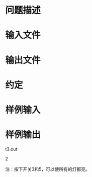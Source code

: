 

# <span style="color:#000000;">问题描述</span>



# 输入文件



# 输出文件



# 约定



# 样例输入



# 样例输出


<p>
t3.out
</p>
<p>
2
</p>
<p>
注：按下开关3和5，可以使所有的灯都亮。
</p>
<p>
<br/>
</p>
